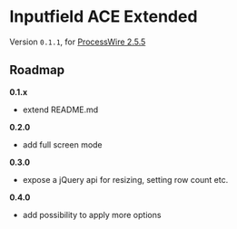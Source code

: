 # Inputfield ACE Extended
Version `0.1.1`, for [ProcessWire 2.5.5](http://processwire.com/)

## Roadmap

**0.1.x**

* extend README.md

**0.2.0**

* add full screen mode

**0.3.0**

* expose a jQuery api for resizing, setting row count etc.

**0.4.0**

* add possibility to apply more options

